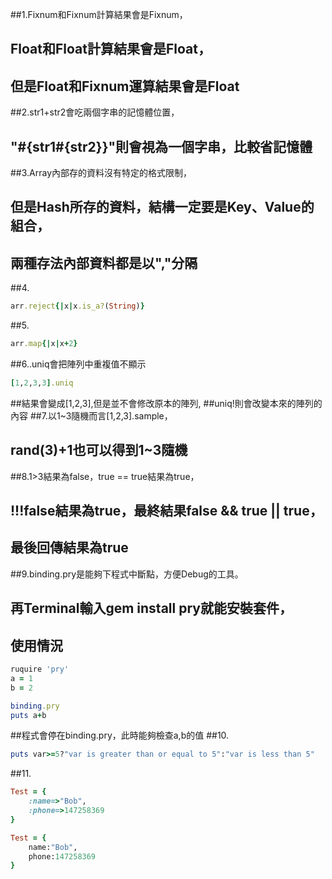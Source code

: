 ##1.Fixnum和Fixnum計算結果會是Fixnum，
##  Float和Float計算結果會是Float，
##  但是Float和Fixnum運算結果會是Float
##2.str1+str2會吃兩個字串的記憶體位置，
##  "#{str1#{str2}}"則會視為一個字串，比較省記憶體
##3.Array內部存的資料沒有特定的格式限制，
##  但是Hash所存的資料，結構一定要是Key、Value的組合，
##  兩種存法內部資料都是以","分隔
##4.
```ruby
arr.reject{|x|x.is_a?(String)}
```
##5.
```ruby
arr.map{|x|x+2}
```
##6..uniq會把陣列中重複值不顯示
```ruby
[1,2,3,3].uniq 
```
##結果會變成[1,2,3],但是並不會修改原本的陣列,
##uniq!則會改變本來的陣列的內容
##7.以1~3隨機而言[1,2,3].sample，
##  rand(3)+1也可以得到1~3隨機
##8.1>3結果為false，true == true結果為true，
##  !!!false結果為true，最終結果false && true || true，
##  最後回傳結果為true
##9.binding.pry是能夠下程式中斷點，方便Debug的工具。
##  再Terminal輸入gem install pry就能安裝套件，
##  使用情況
```ruby
ruquire 'pry'
a = 1
b = 2

binding.pry
puts a+b
```
##程式會停在binding.pry，此時能夠檢查a,b的值
##10.
```ruby
puts var>=5?"var is greater than or equal to 5":"var is less than 5"
```
##11.
```ruby
Test = {
    :name=>"Bob",
    :phone=>147258369
}

Test = {
    name:"Bob",
    phone:147258369
}

```